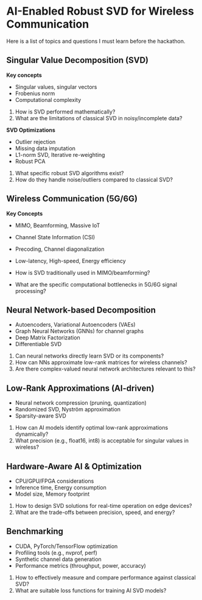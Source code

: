 # AI-Enabled Robust SVD for Wireless Communication
Here is a list of topics and questions I must learn before the hackathon.

## Singular Value Decomposition (SVD)

**Key concepts**
* Singular values, singular vectors
* Frobenius norm
* Computational complexity

1) How is SVD performed mathematically?
2) What are the limitations of classical SVD in noisy/incomplete data?

**SVD Optimizations**
* Outlier rejection
* Missing data imputation
* L1-norm SVD, Iterative re-weighting
* Robust PCA

1) What specific robust SVD algorithms exist?
2) How do they handle noise/outliers compared to classical SVD?

## Wireless Communication (5G/6G)

**Key Concepts**
* MIMO, Beamforming, Massive IoT
* Channel State Information (CSI)
* Precoding, Channel diagonalization
* Low-latency, High-speed, Energy efficiency

* How is SVD traditionally used in MIMO/beamforming?
* What are the specific computational bottlenecks in 5G/6G signal processing?

## Neural Network-based Decomposition

* Autoencoders, Variational Autoencoders (VAEs)
* Graph Neural Networks (GNNs) for channel graphs
* Deep Matrix Factorization
* Differentiable SVD

1) Can neural networks directly learn SVD or its components?
2) How can NNs approximate low-rank matrices for wireless channels?
3) Are there complex-valued neural network architectures relevant to this?

## Low-Rank Approximations (AI-driven)

* Neural network compression (pruning, quantization)
* Randomized SVD, Nyström approximation
* Sparsity-aware SVD

1) How can AI models identify optimal low-rank approximations dynamically?
2) What precision (e.g., float16, int8) is acceptable for singular values in wireless?

## Hardware-Aware AI & Optimization

* CPU/GPU/FPGA considerations
* Inference time, Energy consumption
* Model size, Memory footprint

1) How to design SVD solutions for real-time operation on edge devices?
2) What are the trade-offs between precision, speed, and energy?

## Benchmarking

* CUDA, PyTorch/TensorFlow optimization
* Profiling tools (e.g., nvprof, perf)
* Synthetic channel data generation
* Performance metrics (throughput, power, accuracy)

1) How to effectively measure and compare performance against classical SVD?
2) What are suitable loss functions for training AI SVD models?
